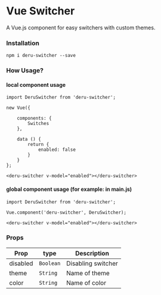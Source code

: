 # Vue Switcher

A Vue.js component for easy switchers with custom themes.

### Installation

```
npm i deru-switcher --save
```

### How Usage?

#### local component usage
```
import DeruSwitcher from 'deru-switcher';  
  
new Vue({
 
    components: {
        Switches
    },
 
    data () {
        return {
            enabled: false
        }
    }
};
```

```
<deru-switcher v-model="enabled"></deru-switcher>
```

#### global component usage (for example: in main.js)
```
import DeruSwitcher from 'deru-switcher';

Vue.component('deru-switcher', DeruSwitcher);
```

```
<deru-switcher v-model="enabled"></deru-switcher>
```

### Props

| Prop | type | Description |
| ---- | ------------| ---- |
| disabled | `Boolean` | Disabling switcher |
| theme | `String` | Name of theme |
| color | `String` | Name of color |